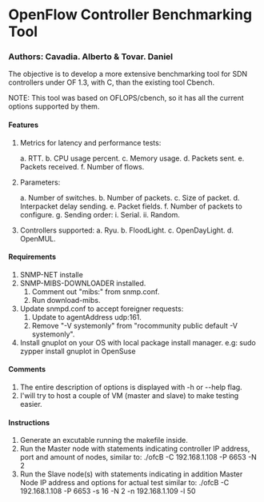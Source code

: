# OpenFlow Controller Benchmarking Tool

### Authors: Cavadia. Alberto & Tovar. Daniel

The objective is to develop a more extensive  benchmarking tool for SDN
controllers under OF 1.3, with C, than the existing tool Cbench.

NOTE: This tool was based on OFLOPS/cbench, so it has all the current options supported by them.

#### Features

1. Metrics for latency and performance tests:

	a. RTT.
	b. CPU usage percent.
	c. Memory usage.
	d. Packets sent.
	e. Packets received.
	f. Number of flows.

2. Parameters:

	a. Number of switches.
	b. Number of packets.
	c. Size of packet.
	d. Interpacket delay sending.
	e. Packet fields.
	f. Number of packets to configure.
	g. Sending order:
		i. Serial.
		ii. Random.

3. Controllers supported:
	a. Ryu.
	b. FloodLight.
	c. OpenDayLight.
	d. OpenMUL.

#### Requirements


1. SNMP-NET installe
2. SNMP-MIBS-DOWNLOADER installed.
	 1. Comment out "mibs:" from snmp.conf.
	 2. Run download-mibs.
3. Update snmpd.conf to accept foreigner requests:
	 1. Update to agentAddress udp:161.
	 2. Remove "-V systemonly" from "rocommunity public default -V systemonly".
4. Install gnuplot on your OS with local package install manager. e.g: sudo zypper install gnuplot in OpenSuse

#### Comments

1. The entire description of options is displayed with -h or --help flag.
2. I'will try to host a couple of VM (master and slave) to make testing easier.

#### Instructions

1. Generate an excutable running the makefile inside.
2. Run the Master node with statements indicating controller IP address, port and amount of nodes, similar to:
	./ofcB -C 192.168.1.108 -P 6653 -N 2
3. Run the Slave node(s) with statements indicating in addition Master Node IP address and options for actual test similar to:
	./ofcB -C 192.168.1.108 -P 6653 -s 16 -N 2 -n 192.168.1.109 -l 50





